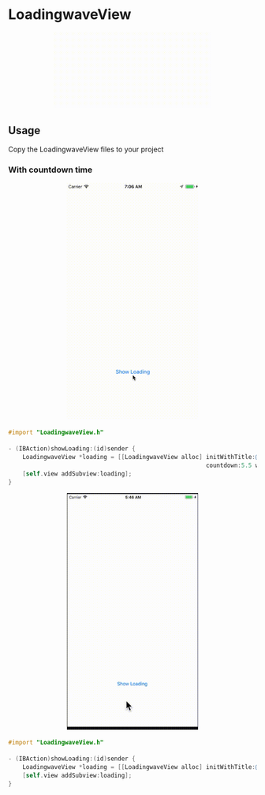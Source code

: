 # LoadingwaveView
<p align="center">
  <img src="https://raw.githubusercontent.com/shion0111/LoadingWaveView/master/wavedetail.gif" width="320"/>
</p>



## Usage
Copy the LoadingwaveView files to your project

### With countdown time 
<p align="center">
  <img src="https://raw.githubusercontent.com/shion0111/LoadingWaveView/master/wave.gif" height="480"/>
</p>

```objective-c
#import "LoadingwaveView.h" 
    
- (IBAction)showLoading:(id)sender {
    LoadingwaveView *loading = [[LoadingwaveView alloc] initWithTitle:@"Loading..." 
                                                        countdown:5.5 waveColor:UIColor.purpleColor] ;
    [self.view addSubview:loading];
}
```
<p align="center">
  <img src="https://raw.githubusercontent.com/shion0111/LoadingWaveView/master/wave1.gif" height="480"/>
</p>

```objective-c
#import "LoadingwaveView.h" 
    
- (IBAction)showLoading:(id)sender {
    LoadingwaveView *loading = [[LoadingwaveView alloc] initWithTitle:@"Loading..." waveColor:UIColor.purpleColor] ;
    [self.view addSubview:loading];
}
```
